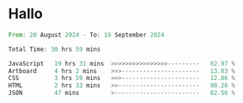 # Hallo
<!--START_SECTION:waka-->

```rust
From: 20 August 2024 - To: 19 September 2024

Total Time: 30 hrs 59 mins

JavaScript   19 hrs 31 mins  >>>>>>>>>>>>>>>>---------   62.97 %
Artboard     4 hrs 2 mins    >>>----------------------   13.03 %
CSS          3 hrs 59 mins   >>>----------------------   12.86 %
HTML         2 hrs 33 mins   >>-----------------------   08.26 %
JSON         47 mins         >------------------------   02.56 %
```

<!--END_SECTION:waka-->
